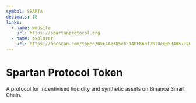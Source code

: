 ```yaml
---
symbol: SPARTA
decimals: 18
links:
  - name: website
    url: https://spartanprotocol.org
  - name: explorer
    url: https://bscscan.com/token/0xE4Ae305ebE1AbE663f261Bc00534067C80ad677C
---
```


# Spartan Protocol Token

A protocol for incentivised liquidity and synthetic assets on Binance Smart Chain.

